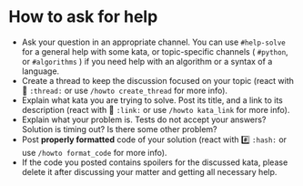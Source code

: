# How to ask for help

- Ask your question in an appropriate channel. You can use `#help-solve` for a general help with some kata, or topic-specific channels ( `#python`, or `#algorithms` ) if you need help with an algorithm or a syntax of a language.
- Create a thread to keep the discussion focused on your topic (react with :thread: `:thread:` or use `/howto create_thread` for more info).
- Explain what kata you are trying to solve. Post its title, and a link to its description (react with :link: `:link:` or use `/howto kata_link` for more info).
- Explain what your problem is. Tests do not accept your answers? Solution is timing out? Is there some other problem?
- Post **properly formatted** code of your solution (react with :hash: `:hash:` or use `/howto format_code` for more info).
- If the code you posted contains spoilers for the discussed kata, please delete it after discussing your matter and getting all necessary help.